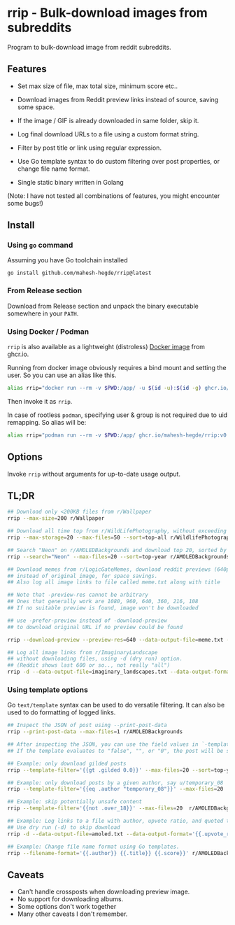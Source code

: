 # rrip - Bulk-download images from subreddits

Program to bulk-download image from reddit subreddits.

## Features

* Set max size of file, max total size, minimum score etc..

* Download images from Reddit preview links instead of source, saving some space.

* If the image / GIF is already downloaded in same folder, skip it.

* Log final download URLs to a file using a custom format string.

* Filter by post title or link using regular expression.

* Use Go template syntax to do custom filtering over post properties, or change file name format.

* Single static binary written in Golang

(Note: I have not tested all combinations of features, you might encounter some bugs!)

## Install
### Using `go` command
Assuming you have Go toolchain installed

```
go install github.com/mahesh-hegde/rrip@latest
```

### From Release section
Download from Release section and unpack the binary executable somewhere in your `PATH`.

### Using Docker / Podman
`rrip` is also available as a lightweight (distroless) [Docker image](https://ghcr.io/mahesh-hegde/rrip) from ghcr.io.

Running from docker image obviously requires a bind mount and setting the user. So you can use an alias like this.

```bash
alias rrip="docker run --rm -v $PWD:/app/ -u $(id -u):$(id -g) ghcr.io/mahesh-hegde/rrip:latest"
```

Then invoke it as `rrip`.

In case of rootless `podman`, specifying user & group is not required due to uid remapping. So alias will be:

```bash
alias rrip="podman run --rm -v $PWD:/app/ ghcr.io/mahesh-hegde/rrip:v0.5"
```

## Options
Invoke `rrip` without arguments for up-to-date usage output.

## TL;DR

```sh
## Download only <200KB files from r/Wallpaper
rrip --max-size=200 r/Wallpaper

## Download all time top from r/WildLifePhotography, without exceeding 20MB storage or 50 files
rrip --max-storage=20 --max-files=50 --sort=top-all r/WildlifePhotography

## Search "Neon" on r/AMOLEDBackgrounds and download top 20, sorted by top voted in past one year
rrip --search="Neon" --max-files=20 --sort=top-year r/AMOLEDBackgrounds

## Download memes from r/LogicGateMemes, download reddit previews (640p)
## instead of original image, for space savings.
## Also log all image links to file called meme.txt along with title

## Note that -preview-res cannot be arbitrary
## Ones that generally work are 1080, 960, 640, 360, 216, 108
## If no suitable preview is found, image won't be downloaded

## use -prefer-preview instead of -download-preview 
## to download original URL if no preview could be found

rrip --download-preview --preview-res=640 --data-output-file=meme.txt --data-output-format="{{.final_url}} {{.title}}" r/LogicGateMemes

## Log all image links from r/ImaginaryLandscape
## without downloading files, using -d (dry run) option.
## (Reddit shows last 600 or so.., not really "all")
rrip -d --data-output-file=imaginary_landscapes.txt --data-output-format="{{.score}} {{.final_url}} {{.quoted_title}} {{.author}}" r/ImaginaryLandscapes
```

### Using template options
Go `text/template` syntax can be used to do versatile filtering. It can also be used to do formatting of logged links.

```sh
## Inspect the JSON of post using --print-post-data
rrip --print-post-data --max-files=1 r/AMOLEDBackgrounds

## After inspecting the JSON, you can use the field values in `-template-filter` to filter based on any attribute.
## If the template evaluates to "false", "", or "0", the post will be skipped by rrip

## Example: only download gilded posts
rrip --template-filter='{{gt .gilded 0.0}}' --max-files=20 --sort=top-year r/AMOLEDBackgrounds

## Example: only download posts by a given author, say u/temporary_08
rrip --template-filter='{{eq .author "temporary_08"}}' --max-files=20  r/AMOLEDBackgrounds

## Example: skip potentially unsafe content
rrip --template-filter='{{not .over_18}}' --max-files=20  r/AMOLEDBackgrounds

## Example: Log links to a file with author, upvote ratio, and quoted title.
## Use dry run (-d) to skip download
rrip -d --data-output-file=amoled.txt --data-output-format='{{.upvote_ratio}} {{.author}} {{.quoted_title}}' r/AMOLEDBackgrounds

## Example: Change file name format using Go templates.
rrip --filename-format='{{.author}} {{.title}} {{.score}}' r/AMOLEDBackgrounds
```

## Caveats
* Can't handle crossposts when downloading preview image.
* No support for downloading albums.
* Some options don't work together
* Many other caveats I don't remember.

